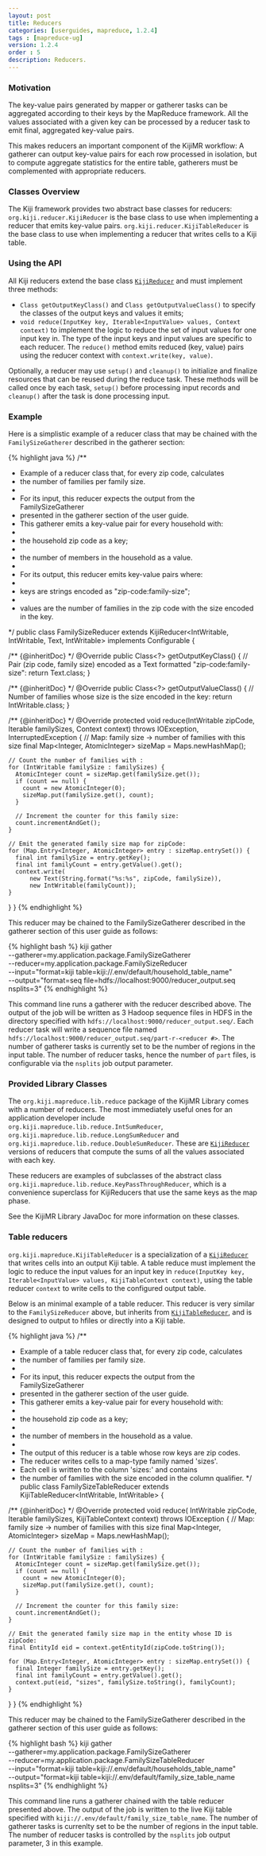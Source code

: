 ```yaml
---
layout: post
title: Reducers
categories: [userguides, mapreduce, 1.2.4]
tags : [mapreduce-ug]
version: 1.2.4
order : 5
description: Reducers.
---
```


### Motivation

The key-value pairs generated by mapper or gatherer tasks can be aggregated according to their keys by the MapReduce framework.
All the values associated with a given key can be processed by a reducer task to emit final, aggregated key-value pairs.

This makes reducers an important component of the KijiMR workflow:
A gatherer can output key-value pairs for each row processed in isolation,
but to compute aggregate statistics for the entire table,
gatherers must be complemented with appropriate reducers.

### Classes Overview

The Kiji framework provides two abstract base classes for reducers:
`org.kiji.reducer.KijiReducer` is the base class to use when implementing a reducer that emits key-value pairs.
`org.kiji.reducer.KijiTableReducer` is the base class to use when implementing a reducer that writes cells to a Kiji table.

### Using the API

All Kiji reducers extend the base class [`KijiReducer`]({{site.api_mr_1_2_4}}/KijiReducer.html) and must implement three methods:
*  `Class getOutputKeyClass()` and `Class getOutputValueClass()` to specify the classes of the output keys and values it emits;
*  `void reduce(InputKey key, Iterable<InputValue> values, Context context)` to implement the logic to reduce the set of input values for one input key in.
   The type of the input keys and input values are specific to each reducer.
   The `reduce()` method emits reduced (key, value) pairs using the reducer context with `context.write(key, value)`.

Optionally, a reducer may use `setup()` and `cleanup()` to initialize and finalize resources that can be reused during the reduce task.
These methods will be called once by each task, `setup()` before processing input records and `cleanup()` after the task is done processing input.

### Example

Here is a simplistic example of a reducer class that may be chained with the `FamilySizeGatherer` described in the gatherer section:

{% highlight java %}
/**
 * Example of a reducer class that, for every zip code, calculates
 * the number of families per family size.
 *
 * For its input, this reducer expects the output from the FamilySizeGatherer
 * presented in the gatherer section of the user guide.
 * This gatherer emits a key-value pair for every household with:
 *   <li> the household zip code as a key;
 *   <li> the number of members in the household as a value.
 *
 * For its output, this reducer emits key-value pairs where:
 *   <li> keys are strings encoded as "zip-code:family-size";
 *   <li> values are the number of families in the zip code with the size encoded in the key.
 */
public class FamilySizeReducer
    extends KijiReducer<IntWritable, IntWritable, Text, IntWritable>
    implements Configurable {

  /** {@inheritDoc} */
  @Override
  public Class<?> getOutputKeyClass() {
    // Pair (zip code, family size) encoded as a Text formatted "zip-code:family-size":
    return Text.class;
  }

  /** {@inheritDoc} */
  @Override
  public Class<?> getOutputValueClass() {
    // Number of families whose size is the size encoded in the key:
    return IntWritable.class;
  }

  /** {@inheritDoc} */
  @Override
  protected void reduce(IntWritable zipCode, Iterable<IntWritable> familySizes, Context context)
      throws IOException, InterruptedException {
    // Map: family size -> number of families with this size
    final Map<Integer, AtomicInteger> sizeMap = Maps.newHashMap();

    // Count the number of families with :
    for (IntWritable familySize : familySizes) {
      AtomicInteger count = sizeMap.get(familySize.get());
      if (count == null) {
        count = new AtomicInteger(0);
        sizeMap.put(familySize.get(), count);
      }

      // Increment the counter for this family size:
      count.incrementAndGet();
    }

    // Emit the generated family size map for zipCode:
    for (Map.Entry<Integer, AtomicInteger> entry : sizeMap.entrySet()) {
      final int familySize = entry.getKey();
      final int familyCount = entry.getValue().get();
      context.write(
          new Text(String.format("%s:%s", zipCode, familySize)),
          new IntWritable(familyCount));
    }
  }
}
{% endhighlight %}

This reducer may be chained to the FamilySizeGatherer described in the gatherer section of this user guide as follows:

{% highlight bash %}
kiji gather \
    --gatherer=my.application.package.FamilySizeGatherer \
    --reducer=my.application.package.FamilySizeReducer \
    --input="format=kiji table=kiji://.env/default/household_table_name" \
    --output="format=seq file=hdfs://localhost:9000/reducer_output.seq nsplits=3"
{% endhighlight %}

This command line runs a gatherer with the reducer described above.
The output of the job will be written as 3 Hadoop sequence files in HDFS in the directory specified with `hdfs://localhost:9000/reducer_output.seq/`.
Each reducer task will write a sequence file named `hdfs://localhost:9000/reducer_output.seq/part-r-<reducer #>`.
The number of gatherer tasks is currently set to be the number of regions in the input table.
The number of reducer tasks, hence the number of `part` files, is configurable via the `nsplits` job output parameter.


### Provided Library Classes

The `org.kiji.mapreduce.lib.reduce` package of the KijiMR Library comes with a number of reducers.
The most immediately useful ones for an application developer include `org.kiji.mapreduce.lib.reduce.IntSumReducer`,
`org.kiji.mapreduce.lib.reduce.LongSumReducer` and `org.kiji.mapreduce.lib.reduce.DoubleSumReducer`.
These are [`KijiReducer`]({{site.api_mr_1_2_4}}/KijiReducer.html) versions of reducers that compute the sums of all the values associated with each key.

These reducers are examples of subclasses of the abstract class `org.kiji.mapreduce.lib.reduce.KeyPassThroughReducer`,
which is a convenience superclass for KijiReducers that use the same keys as the map phase.

See the KijiMR Library JavaDoc for more information on these classes.

### <a id="ref.table_reducer"> Table reducers </a>

`org.kiji.mapreduce.KijiTableReducer` is a specialization of a [`KijiReducer`]({{site.api_mr_1_2_4}}/KijiReducer.html) that writes cells
into an output Kiji table.
A table reduce must implement the logic to reduce the input values for an input key in
`reduce(InputKey key, Iterable<InputValue> values, KijiTableContext context)`,
using the table reducer `context` to write cells to the configured output table.

Below is an minimal example of a table reducer. This reducer is very similar to the
`FamilySizeReducer` above, but inherits from [`KijiTableReducer`]({{site.api_mr_1_2_4}}/KijiTableReducer.html), and is designed to output
to hfiles or directly into a Kiji table.

{% highlight java %}
/**
 * Example of a table reducer class that, for every zip code, calculates
 * the number of families per family size.
 *
 * For its input, this reducer expects the output from the FamilySizeGatherer
 * presented in the gatherer section of the user guide.
 * This gatherer emits a key-value pair for every household with:
 *   <li> the household zip code as a key;
 *   <li> the number of members in the household as a value.
 *
 * The output of this reducer is a table whose row keys are zip codes.
 * The reducer writes cells to a map-type family named 'sizes'.
 * Each cell is written to the column 'sizes:<family-size>' and contains
 * the number of families with the size encoded in the column qualifier.
 */
public class FamilySizeTableReducer
    extends KijiTableReducer<IntWritable, IntWritable> {

  /** {@inheritDoc} */
  @Override
  protected void reduce(
      IntWritable zipCode, Iterable<IntWritable> familySizes, KijiTableContext context)
      throws IOException {
    // Map: family size -> number of families with this size
    final Map<Integer, AtomicInteger> sizeMap = Maps.newHashMap();

    // Count the number of families with :
    for (IntWritable familySize : familySizes) {
      AtomicInteger count = sizeMap.get(familySize.get());
      if (count == null) {
        count = new AtomicInteger(0);
        sizeMap.put(familySize.get(), count);
      }

      // Increment the counter for this family size:
      count.incrementAndGet();
    }

    // Emit the generated family size map in the entity whose ID is zipCode:
    final EntityId eid = context.getEntityId(zipCode.toString());

    for (Map.Entry<Integer, AtomicInteger> entry : sizeMap.entrySet()) {
      final Integer familySize = entry.getKey();
      final int familyCount = entry.getValue().get();
      context.put(eid, "sizes", familySize.toString(), familyCount);
    }
  }
}
{% endhighlight %}

This reducer may be chained to the FamilySizeGatherer described in the gatherer section of this user guide as follows:

{% highlight bash %}
kiji gather \
    --gatherer=my.application.package.FamilySizeGatherer \
    --reducer=my.application.package.FamilySizeTableReducer \
    --input="format=kiji table=kiji://.env/default/households_table_name" \
    --output="format=kiji table=kiji://.env/default/family_size_table_name nsplits=3"
{% endhighlight %}

This command line runs a gatherer chained with the table reducer presented above.
The output of the job is written to the live Kiji table specified with `kiji://.env/default/family_size_table_name`.
The number of gatherer tasks is currenlty set to be the number of regions in the input table.
The number of reducer tasks is controlled by the `nsplits` job output parameter, 3 in this example.
